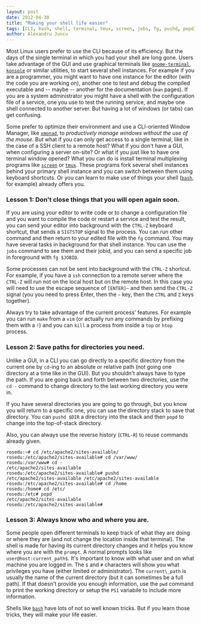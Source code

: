 ```yaml
---
layout: post
date: 2012-04-30
title: "Making your shell life easier"
tags: [CLI, bash, shell, terminal, tmux, screen, jobs, fg, pushd, popd]
author: Alexandru Juncu
---
```


Most Linux users prefer to use the CLI because of its efficiency. But
the days of the single terminal in which you had your shell are long
gone. Users take advantage of the GUI and use graphical terminals like
[`gnome-terminal`][gnome-terminal], [`konsole`][konsole] or similar utilities,
to start several shell instances. For example if you are a programmer, you
might want to have one instance for the editor (with the code you are working on),
another one to test and debug the compiled executable and -- maybe -- another for the
documentation (`man` pages). If you are a system administrator you might have a
shell with the configuration file of a service, one you use to test the running
service, and maybe one shell connected to another server. But  having a lot of
windows (or tabs) can get confusing.

Some prefer to optimize their environment and use a CLI-oriented Window
Manager, like [`xmonad`][xmonad], to *productively manage windows without the
use of the mouse*. But what if you can only get access to a single
terminal, like in the case of a SSH client to a remote host? What if you don't
have a GUI, when configuring a server on-site? Or what if you just
like to have one terminal window opened? What you can do is install
terminal multiplexing programs like [`screen`][screen] or [`tmux`][tmux]. These
programs fork several shell instances behind your primary shell instance
and you can switch between them using keyboard shortcuts. Or you can
learn to make use of things your shell ([`bash`][bash], for example) already
offers you.

### Lesson 1: Don't close things that you will open again soon.

If you are using your editor to write code or to change a configuration file
and you want to compile the code or restart a service and test the result, you
can send your editor into background with the `CTRL-Z` keyboard shortcut, that
sends a `SIGTSTOP` signal to the process. You can run other command and then
return to your edited file with the `fg` command. You may have several tasks in
background for that shell instance. You can use the `jobs` command to see them
and their jobid, and you can send a specific job in foreground with `fg
$JOBID`.

Some processes can not be sent into background with the `CTRL-Z` shortcut. For
example, if you have a `ssh` connection to a remote server where the `CTRL-Z`
will run not on the local host but on the remote host. In this case you will
need to use the escape sequence of `[ENTER]~` and then send the `CTRL-Z` signal
(you you need to press Enter, then the `~` key, then the `CTRL` and `Z` keys
together).

Always try to take advantage of the current process' features. For
example you can run `make` from a `vim` (or actually run any
commands by prefixing them with a `!`) and you can `kill` a process
from inside a `top` or `htop` process.

### Lesson 2: Save paths for directories you need.

Unlike a GUI, in a CLI you can go directly to a specific directory from the
current one by `cd`-ing to an absolute or relative path (not going one
directory at a time like in the GUI). But you shouldn't always have to type the
path. If you are going back and forth between two directories, use the `cd -`
command to change directory to the last working directory you were in.

If you have several directories you are going to go through, but you
know you will return to a specific one, you can use the directory stack
to save that directory. You can `pushd $DIR` a directory into the
stack and then `popd` to change into the top-of-stack directory.

Also, you can always use the reverse history (`CTRL-R`) to reuse
commands already given.


	rosedu:~# cd /etc/apache2/sites-available/
	rosedu:/etc/apache2/sites-available# cd /var/www/
	rosedu:/var/www# cd -
	/etc/apache2/sites-available
	rosedu:/etc/apache2/sites-available# pushd
	/etc/apache2/sites-available /etc/apache2/sites-available
	rosedu:/etc/apache2/sites-available# cd /home
	rosedu:/home# cd /etc/
	rosedu:/etc# popd
	/etc/apache2/sites-available
	rosedu:/etc/apache2/sites-available#


### Lesson 3: Always know who and where you are.

Some people open different terminals to keep track of what they are doing or
where they are (and not change the location inside that terminal). The shell is
made for having its current directory changes and it helps you know where you
are with the `prompt`. A normal prompts looks like `user@host:current_path$`.
It's important to know with what user and on what machine you are logged in.
The `$` and `#` characters will show you what privileges you have (either
limited or administrator). The `current\_path` is usually the name of the
current directory (but it can sometimes be a full path). If that doesn't
provide you enough information, use the `pwd` command to print the working
directory or setup the `PS1` variabile to include more information.

Shells like [`bash`][bash] have lots of not so well known tricks. But if you
learn those tricks, they will make your life easier.

[gnome-terminal]: http://library.gnome.org/users/gnome-terminal/stable/gnome-terminal-get-started.html.en
[konsole]: http://konsole.kde.org/
[xmonad]: http://xmonad.org/
[screen]: http://www.gnu.org/software/screen/
[tmux]: http://tmux.sourceforge.net/
[bash]: http://www.gnu.org/software/bash/
